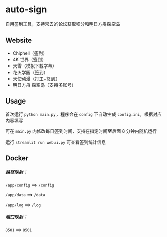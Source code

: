 # auto-sign

自用签到工具，支持常去的论坛获取积分和明日方舟森空岛

## Website

- Chiphell（签到）
- 4K 世界（签到）
- 天雪（模拟下载字幕）
- 花火学园（签到）
- 天使动漫（打工+签到）
- 明日方舟 森空岛（支持多账号）

## Usage

首次运行 `python main.py`，程序会在 `config` 下自动生成 `config.ini`，根据对应内容填写

可在 `main.py` 内修改每日签到时间，支持在指定时间至后面 8 分钟内随机运行

运行 `streamlit run webui.py` 可查看签到统计信息

## Docker

##### 路径映射：

`/app/config` ==> `/config`

`/app/data` ==> `/data`

`/app/log` ==> `/log`

##### 端口映射：

`8501` ==> `8501`
